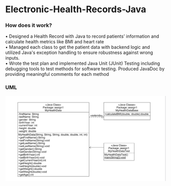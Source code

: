 # Electronic-Health-Records-Java
<h3>How does it work?</h3>
<p>
  •	Designed a Health Record with Java to record patients’ information and calculate health metrics like BMI and heart rate<br>
  •	Managed each class to get the patient data with backend logic and utilized Java's exception handling to ensure robustness against wrong inputs.<br>
  •	Wrote the test plan and implemented Java Unit (JUnit) Testing including debugging tools to test methods for software testing. Produced JavaDoc by providing meaningful comments for each method<br>
</p>
<h3 align="left">UML</h3>
<p align="left">
  <img src="UML.png" width="650" />
</p>
